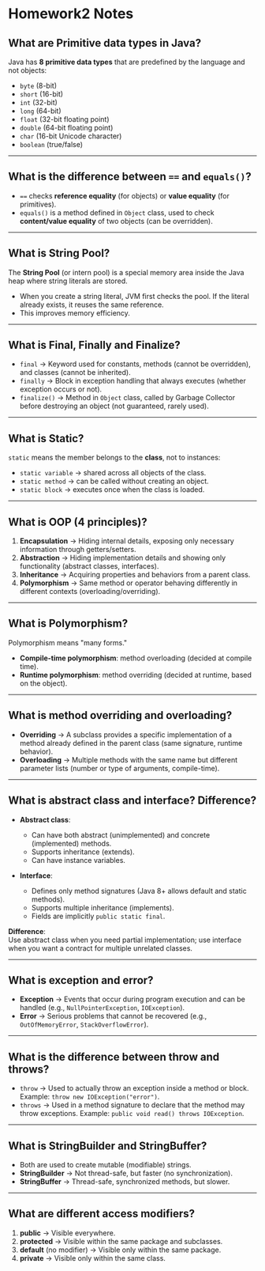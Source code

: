 # Homework2 Notes

## What are Primitive data types in Java?
Java has **8 primitive data types** that are predefined by the language and not objects:
- `byte` (8-bit)
- `short` (16-bit)
- `int` (32-bit)
- `long` (64-bit)
- `float` (32-bit floating point)
- `double` (64-bit floating point)
- `char` (16-bit Unicode character)
- `boolean` (true/false)

---

## What is the difference between `==` and `equals()`?
- `==` checks **reference equality** (for objects) or **value equality** (for primitives).
- `equals()` is a method defined in `Object` class, used to check **content/value equality** of two objects (can be overridden).

---

## What is String Pool?
The **String Pool** (or intern pool) is a special memory area inside the Java heap where string literals are stored.
- When you create a string literal, JVM first checks the pool. If the literal already exists, it reuses the same reference.
- This improves memory efficiency.

---

## What is Final, Finally and Finalize?
- `final` → Keyword used for constants, methods (cannot be overridden), and classes (cannot be inherited).
- `finally` → Block in exception handling that always executes (whether exception occurs or not).
- `finalize()` → Method in `Object` class, called by Garbage Collector before destroying an object (not guaranteed, rarely used).

---

## What is Static?
`static` means the member belongs to the **class**, not to instances:
- `static variable` → shared across all objects of the class.
- `static method` → can be called without creating an object.
- `static block` → executes once when the class is loaded.

---

## What is OOP (4 principles)?
1. **Encapsulation** → Hiding internal details, exposing only necessary information through getters/setters.
2. **Abstraction** → Hiding implementation details and showing only functionality (abstract classes, interfaces).
3. **Inheritance** → Acquiring properties and behaviors from a parent class.
4. **Polymorphism** → Same method or operator behaving differently in different contexts (overloading/overriding).

---

## What is Polymorphism?
Polymorphism means "many forms."
- **Compile-time polymorphism**: method overloading (decided at compile time).
- **Runtime polymorphism**: method overriding (decided at runtime, based on the object).

---

## What is method overriding and overloading?
- **Overriding** → A subclass provides a specific implementation of a method already defined in the parent class (same signature, runtime behavior).
- **Overloading** → Multiple methods with the same name but different parameter lists (number or type of arguments, compile-time).

---

## What is abstract class and interface? Difference?
- **Abstract class**:
    - Can have both abstract (unimplemented) and concrete (implemented) methods.
    - Supports inheritance (extends).
    - Can have instance variables.

- **Interface**:
    - Defines only method signatures (Java 8+ allows default and static methods).
    - Supports multiple inheritance (implements).
    - Fields are implicitly `public static final`.

**Difference**:  
Use abstract class when you need partial implementation; use interface when you want a contract for multiple unrelated classes.

---

## What is exception and error?
- **Exception** → Events that occur during program execution and can be handled (e.g., `NullPointerException`, `IOException`).
- **Error** → Serious problems that cannot be recovered (e.g., `OutOfMemoryError`, `StackOverflowError`).

---

## What is the difference between throw and throws?
- `throw` → Used to actually throw an exception inside a method or block. Example: `throw new IOException("error")`.
- `throws` → Used in a method signature to declare that the method may throw exceptions. Example: `public void read() throws IOException`.

---

## What is StringBuilder and StringBuffer?
- Both are used to create mutable (modifiable) strings.
- **StringBuilder** → Not thread-safe, but faster (no synchronization).
- **StringBuffer** → Thread-safe, synchronized methods, but slower.

---

## What are different access modifiers?
1. **public** → Visible everywhere.
2. **protected** → Visible within the same package and subclasses.
3. **default** (no modifier) → Visible only within the same package.
4. **private** → Visible only within the same class.
